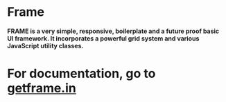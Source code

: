 # Frame
<b>FRAME is a very simple, responsive, boilerplate and a future proof basic UI framework. It incorporates a powerful grid system and various JavaScript utility classes.</b>

<h1>
For documentation, go to <a href="http://getframe.in" target="_blank">getframe.in</a>
</h1>
